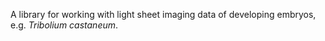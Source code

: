 A library for working with light sheet imaging data of developing embryos, e.g. _Tribolium castaneum_.
